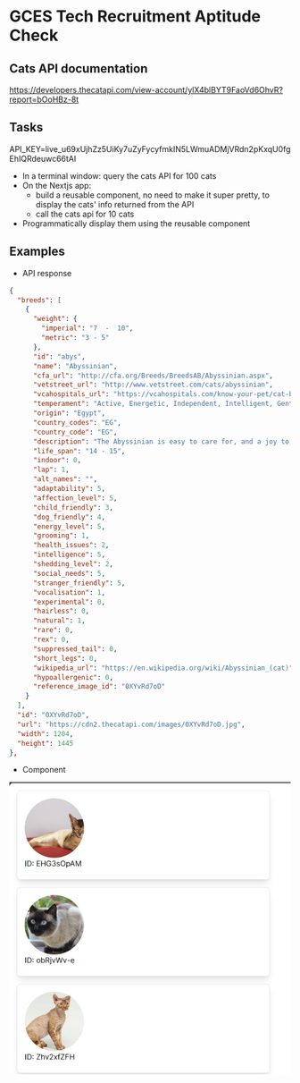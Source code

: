 # GCES Tech Recruitment Aptitude Check

## Cats API documentation

https://developers.thecatapi.com/view-account/ylX4blBYT9FaoVd6OhvR?report=bOoHBz-8t

## Tasks

API_KEY=live_u69xUjhZz5UiKy7uZyFycyfmkIN5LWmuADMjVRdn2pKxqU0fgEhIQRdeuwc66tAI

- In a terminal window: query the cats API for 100 cats
- On the Nextjs app:
  - build a reusable component, no need to make it super pretty, to display the cats' info returned from the API
  - call the cats api for 10 cats
- Programmatically display them using the reusable component

## Examples

- API response

```json
{
  "breeds": [
    {
      "weight": {
        "imperial": "7  -  10",
        "metric": "3 - 5"
      },
      "id": "abys",
      "name": "Abyssinian",
      "cfa_url": "http://cfa.org/Breeds/BreedsAB/Abyssinian.aspx",
      "vetstreet_url": "http://www.vetstreet.com/cats/abyssinian",
      "vcahospitals_url": "https://vcahospitals.com/know-your-pet/cat-breeds/abyssinian",
      "temperament": "Active, Energetic, Independent, Intelligent, Gentle",
      "origin": "Egypt",
      "country_codes": "EG",
      "country_code": "EG",
      "description": "The Abyssinian is easy to care for, and a joy to have in your home. They’re affectionate cats and love both people and other animals.",
      "life_span": "14 - 15",
      "indoor": 0,
      "lap": 1,
      "alt_names": "",
      "adaptability": 5,
      "affection_level": 5,
      "child_friendly": 3,
      "dog_friendly": 4,
      "energy_level": 5,
      "grooming": 1,
      "health_issues": 2,
      "intelligence": 5,
      "shedding_level": 2,
      "social_needs": 5,
      "stranger_friendly": 5,
      "vocalisation": 1,
      "experimental": 0,
      "hairless": 0,
      "natural": 1,
      "rare": 0,
      "rex": 0,
      "suppressed_tail": 0,
      "short_legs": 0,
      "wikipedia_url": "https://en.wikipedia.org/wiki/Abyssinian_(cat)",
      "hypoallergenic": 0,
      "reference_image_id": "0XYvRd7oD"
    }
  ],
  "id": "0XYvRd7oD",
  "url": "https://cdn2.thecatapi.com/images/0XYvRd7oD.jpg",
  "width": 1204,
  "height": 1445
},
```

- Component

![alt text](image.png)

